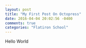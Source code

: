 ```yaml
---
layout: post
title: "My First Post On Octopress"
date: 2016-04-04 20:02:56 -0400
comments: true
categories: "Flatiron School"
---
```

Hello World